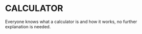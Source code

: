 # CALCULATOR
Everyone knows what a calculator is and how it works, no further explanation is needed.
